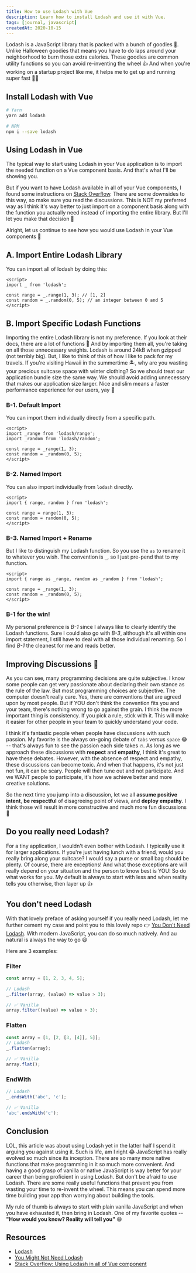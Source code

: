 ```yaml
---
title: How to use Lodash with Vue
description: Learn how to install Lodash and use it with Vue.
tags: [journal, javascript]
createdAt: 2020-10-15
---
```


Lodash is a JavaScript library that is packed with a bunch of goodies 🍬. Unlike Halloween goodies that means you have to do laps around your neighborhood to burn those extra calories. These goodies are common utility functions so you can avoid re-inventing the wheel 👍 And when you're working on a startup project like me, it helps me to get up and running super fast 🦸‍♀️

<markdown-toc></markdown-toc>

## Install Lodash with Vue

```bash
# Yarn
yarn add lodash

# NPM
npm i --save lodash
```

## Using Lodash in Vue

The typical way to start using Lodash in your Vue application is to import the needed function on a Vue component basis. And that's what I'll be showing you.

But if you want to have Lodash available in all of your Vue components, I found some instructions on [Stack Overflow](https://stackoverflow.com/questions/37694243/using-lodash-in-all-of-vue-component-template). There are some downsides to this way, so make sure you read the discussions. This is NOT my preferred way as I think it's way better to just import on a component basis along with the function you actually need instead of importing the entire library. But I'll let you make that decision 🙂

Alright, let us continue to see how you would use Lodash in your Vue components 🎢

## A. Import Entire Lodash Library

You can import all of lodash by doing this:

```vue
<script>
import _ from 'lodash';

const range = _.range(1, 3); // [1, 2]
const random = _.random(0, 5); // an integer between 0 and 5
</script>
```

## B. Import Specific Lodash Functions

Importing the entire Lodash library is not my preference. If you look at their docs, there are a lot of functions 🤯 And by importing them all, you're taking on all those unnecessary weights. Lodash is around 24kB when gzipped (not terribly big). But, I like to think of this of how I like to pack for my travels. If you're visiting Hawaii in the summertime 🏝, why are you wasting your precious suitcase space with winter clothing? So we should treat our application bundle size the same way. We should avoid adding unnecessary that makes our application size larger. Nice and slim means a faster performance experience for our users, yay 👏

### B-1. Default Import

You can import them individually directly from a specific path.

```vue
<script>
import _range from 'lodash/range';
import _random from 'lodash/random';

const range = _range(1, 3);
const random = _random(0, 5);
</script>
```

### B-2. Named Import

You can also import individually from `lodash` directly.

```vue
<script>
import { range, random } from 'lodash';

const range = range(1, 3);
const random = random(0, 5);
</script>
```

### B-3. Named Import + Rename

But I like to distinguish my Lodash function. So you use the `as` to rename it to whatever you wish. The convention is `_`, so I just pre-pend that to my function.

```vue
<script>
import { range as _range, random as _random } from 'lodash';

const range = _range(1, 3);
const random = _random(0, 5);
</script>
```

### B-1 for the win!

My personal preference is _B-1_ since I always like to clearly identify the Lodash functions. Sure I could also go with _B-3_, although it's all within one import statement, I still have to deal with all those individual renaming. So I find _B-1_ the cleanest for me and reads better.

## Improving Discussions 💛

As you can see, many programming decisions are quite subjective. I know some people can get very passionate about declaring their own stance as the rule of the law. But most programming choices are subjective. The computer doesn't really care. Yes, there are conventions that are agreed upon by most people. But if YOU don't think the convention fits you and your team, there's nothing wrong to go against the grain. I think the more important thing is consistency. If you pick a rule, stick with it. This will make it easier for other people in your team to quickly understand your code.

I think it's fantastic people when people have discussions with such passion. My favorite is the always on-going debate of `tabs` versus `space` 😂 -- that's always fun to see the passion each side takes 🔥. As long as we approach these discussions with **respect** and **empathy**, I think it's great to have these debates. However, with the absence of respect and empathy, these discussions can become toxic. And when that happens, it's not just not fun, it can be scary. People will then tune out and not participate. And we WANT people to participate, it's how we achieve better and more creative solutions.

So the next time you jump into a discussion, let we all **assume positive intent**, **be respectful** of disagreeing point of views, and **deploy empathy**. I think those will result in more constructive and much more fun discussions 💛

## Do you really need Lodash?

For a tiny application, I wouldn't even bother with Lodash. I typically use it for larger applications. If you're just having lunch with a friend, would you really bring along your suitcase? I would say a purse or small bag should be plenty. Of course, there are exceptions! And what those exceptions are will really depend on your situation and the person to know best is YOU! So do what works for you. My default is always to start with less and when reality tells you otherwise, then layer up 👍

## You don't need Lodash

With that lovely preface of asking yourself if you really need Lodash, let me further cement my case and point you to this lovely repo 👉 [You Don't Need Lodash](https://github.com/you-dont-need/You-Dont-Need-Lodash-Underscore). With modern JavaScript, you can do so much natively. And au natural is always the way to go 😆

Here are 3 examples:

### Filter

```javascript
const array = [1, 2, 3, 4, 5];

// Lodash
_.filter(array, (value) => value > 3);

// ✅ Vanilla
array.filter((value) => value > 3);
```

### Flatten

```javascript
const array = [1, [2, [3, [4]], 5]];
// Lodash
_.flatten(array);

// ✅ Vanilla
array.flat();
```

### EndWith

```javascript
// Lodash
_.endsWith('abc', 'c');

// ✅ Vanilla
'abc'.endsWith('c');
```

## Conclusion

LOL, this article was about using Lodash yet in the latter half I spend it arguing you against using it. Such is life, am I right 😂 JavaScript has really evolved so much since its inception. There are so many more native functions that make programming in it so much more convenient. And having a good grasp of vanilla or native JavaScript is way better for your career than being proficient in using Lodash. But don't be afraid to use Lodash. There are some really useful functions that prevent you from wasting your time to re-invent the wheel. This means you can spend more time building your app than worrying about building the tools.

My rule of thumb is always to start with plain vanilla JavaScript and when you have exhausted it, then bring in Lodash. One of my favorite quotes -- **"How would you know? Reality will tell you"** 😄

## Resources

- [Lodash](https://lodash.com/)
- [You Might Not Need Lodash](https://youmightnotneed.com/lodash/)
- [Stack Overflow: Using Lodash in all of Vue component](https://stackoverflow.com/questions/37694243/using-lodash-in-all-of-vue-component-template)
